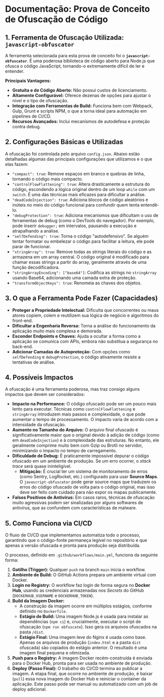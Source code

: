 # Documentação: Prova de Conceito de Ofuscação de Código

## 1. Ferramenta de Ofuscação Utilizada: `javascript-obfuscator`

A ferramenta selecionada para esta prova de conceito foi o **`javascript-obfuscator`**. É uma poderosa biblioteca de código aberto para Node.js que ofusca o código JavaScript, tornando-o extremamente difícil de ler e entender.

**Principais Vantagens:**
-   **Gratuita e de Código Aberto:** Não possui custos de licenciamento.
-   **Altamente Configurável:** Oferece dezenas de opções para ajustar o nível e o tipo de ofuscação.
-   **Integração com Ferramentas de Build:** Funciona bem com Webpack, Gulp, Grunt e scripts NPM, o que a torna ideal para automação em pipelines de CI/CD.
-   **Recursos Avançados:** Inclui mecanismos de autodefesa e proteção contra debug.

## 2. Configurações Básicas e Utilizadas

A ofuscação foi controlada pelo arquivo `config.json`. Abaixo estão detalhadas algumas das principais configurações que utilizamos e o que elas fazem:

-   `"compact": true`: Remove espaços em branco e quebras de linha, tornando o código mais compacto.
-   `"controlFlowFlattening": true`: Altera drasticamente a estrutura do código, escondendo a lógica original dentro de um loop `while` com um `switch`. É uma das técnicas mais eficazes para dificultar a análise.
-   `"deadCodeInjection": true`: Adiciona blocos de código aleatórios e inúteis no meio do código funcional para confundir quem tenta entendê-lo.
-   `"debugProtection": true`: Adiciona mecanismos que dificultam o uso de ferramentas de debug (como o DevTools do navegador). Por exemplo, pode inserir `debugger;` em intervalos, pausando a execução e atrapalhando a análise.
-   `"selfDefending": true`: Torna o código "autodefensivo". Se alguém tentar formatar ou embelezar o código para facilitar a leitura, ele pode parar de funcionar.
-   `"stringArray": true`: Remove todas as strings literais do código e as armazena em um array central. O código original é modificado para chamar essas strings a partir do array, geralmente através de uma função decodificadora.
-   `"stringArrayEncoding": ["base64"]`: Codifica as strings no `stringArray` usando Base64, adicionando uma camada extra de proteção.
-   `"transformObjectKeys": true`: Renomeia as chaves dos objetos.

## 3. O que a Ferramenta Pode Fazer (Capacidades)

-   **Proteger a Propriedade Intelectual:** Dificulta que concorrentes ou maus atores copiem, colem e reutilizem sua lógica de negócio e algoritmos do front-end.
-   **Dificultar a Engenharia Reversa:** Torna a análise do funcionamento da aplicação muito mais complexa e demorada.
-   **Esconder Endpoints e Chaves:** Ajuda a ocultar a forma como a aplicação se comunica com APIs, embora não substitua a segurança no back-end.
-   **Adicionar Camadas de Autoproteção:** Com opções como `selfDefending` e `debugProtection`, o código ativamente resiste a tentativas de análise.

## 4. Possíveis Impactos

A ofuscação é uma ferramenta poderosa, mas traz consigo alguns impactos que devem ser considerados:

-   **Impacto na Performance:** O código ofuscado pode ser um pouco mais lento para executar. Técnicas como `controlFlowFlattening` e `stringArray` introduzem mais passos e complexidade, o que pode aumentar o tempo de processamento. O impacto varia de acordo com a intensidade da ofuscação.
-   **Aumento no Tamanho do Arquivo:** O arquivo final ofuscado é significativamente maior que o original devido à adição de código (como em `deadCodeInjection`) e à complexidade das estruturas. No entanto, ele geralmente comprime muito bem com Gzip ou Brotli no servidor, minimizando o impacto no tempo de carregamento.
-   **Dificuldade de Debug:** É praticamente impossível depurar o código ofuscado em um ambiente de produção. Se um erro ocorrer, o *stack trace* será quase ininteligível.
    -   **Mitigação:** É crucial ter um sistema de monitoramento de erros (como Sentry, LogRocket, etc.) configurado para usar **Source Maps**. O `javascript-obfuscator` pode gerar source maps que traduzem os erros do código ofuscado de volta para o código original, mas isso deve ser feito com cuidado para não expor os mapas publicamente.
-   **Falsos Positivos de Antivírus:** Em casos raros, técnicas de ofuscação muito agressivas podem ser sinalizadas por alguns softwares de antivírus, que as confundem com características de malware.

## 5. Como Funciona via CI/CD

O fluxo de CI/CD que implementamos automatiza todo o processo, garantindo que o código-fonte permaneça legível no repositório e que apenas a versão ofuscada e pronta para produção seja distribuída.

O processo, definido em `.github/workflows/main.yml`, funciona da seguinte forma:

1.  **Gatilho (Trigger):** Qualquer `push` na branch `main` inicia o workflow.
2.  **Ambiente de Build:** O GitHub Actions prepara um ambiente virtual com Docker.
3.  **Login no Registry:** O workflow faz login de forma segura no **Docker Hub**, usando as credenciais armazenadas nos *Secrets* do GitHub (`DOCKERHUB_USERNAME` e `DOCKERHUB_TOKEN`).
4.  **Build da Imagem Docker:**
    -   A construção da imagem ocorre em múltiplos estágios, conforme definido no `Dockerfile`.
    -   **Estágio de Build:** Uma imagem Node.js é usada para instalar as dependências (`npm ci`) e, crucialmente, executar o script de ofuscação (`npm run obfuscate`). Isso gera os arquivos ofuscados na pasta `/dist`.
    -   **Estágio Final:** Uma imagem leve do Nginx é usada como base. Apenas os arquivos de produção (`index.html` e a pasta `dist` ofuscada) são copiados do estágio anterior. O resultado é uma imagem final pequena e otimizada.
5.  **Push para o Registry:** A imagem Docker recém-construída é enviada para o Docker Hub, pronta para ser usada no ambiente de produção.
6.  **Deploy (Passo Final):** O trabalho do CI/CD termina ao publicar a imagem. A etapa final, que ocorre no ambiente de produção, é baixar (`pull`) essa nova imagem do Docker Hub e reiniciar o container da aplicação. Este passo pode ser manual ou automatizado com um job de deploy adicional. 